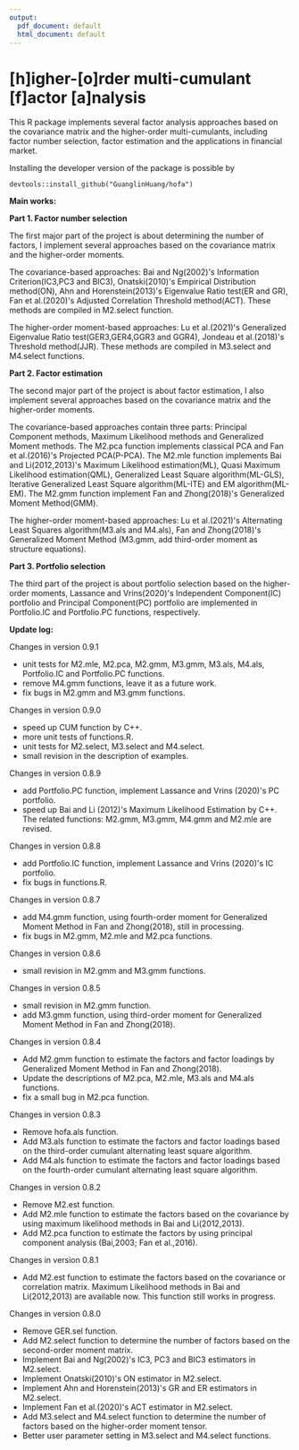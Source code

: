 ```yaml
---
output:
  pdf_document: default
  html_document: default
---
```

# [h]igher-[o]rder multi-cumulant [f]actor [a]nalysis

This R package implements several factor analysis approaches based on the covariance matrix and the higher-order multi-cumulants, including factor number selection, factor estimation and the applications in financial market.

Installing the developer version of the package is possible by
```
devtools::install_github("GuanglinHuang/hofa")
```
**Main works:**

**Part 1. Factor number selection**

The first major part of the project is about determining the number of factors, I implement several approaches based on the covariance matrix and the higher-order moments.

The covariance-based approaches: Bai and Ng(2002)'s Information Criterion(IC3,PC3 and BIC3), Onatski(2010)'s Empirical Distribution method(ON), Ahn and Horenstein(2013)'s Eigenvalue Ratio test(ER and GR), Fan et al.(2020)'s Adjusted Correlation Threshold method(ACT). These methods are compiled in M2.select function.

The higher-order moment-based approaches: Lu et al.(2021)'s Generalized Eigenvalue Ratio test(GER3,GER4,GGR3 and GGR4), Jondeau et al.(2018)'s Threshold method(JJR).
These methods are compiled in M3.select and M4.select functions.

**Part 2. Factor estimation**

The second major part of the project is about factor estimation, I also implement several approaches based on the covariance matrix and the higher-order moments.

The covariance-based approaches contain three parts: Principal Component methods, Maximum Likelihood methods and Generalized Moment methods. The M2.pca function implements classical PCA and Fan et al.(2016)'s Projected PCA(P-PCA). The M2.mle function implements Bai and Li(2012,2013)'s Maximum Likelihood estimation(ML), Quasi Maximum Likelihood estimation(QML), Generalized Least Square algorithm(ML-GLS), Iterative Generalized Least Square algorithm(ML-ITE) and EM algorithm(ML-EM). The M2.gmm function implement Fan and Zhong(2018)'s Generalized Moment Method(GMM). 

The higher-order moment-based approaches: Lu et al.(2021)'s Alternating Least Squares algorithm(M3.als and M4.als), Fan and Zhong(2018)'s Generalized Moment Method (M3.gmm, add third-order moment as structure equations).

**Part 3. Portfolio selection**

The third part of the project is about portfolio selection based on the higher-order moments, Lassance and Vrins(2020)'s Independent Component(IC) portfolio and Principal Component(PC) portfolio are implemented in Portfolio.IC and Portfolio.PC functions, respectively.


**Update log:**

Changes in version 0.9.1
 - unit tests for M2.mle, M2.pca, M2.gmm, M3.gmm, M3.als, M4.als, Portfolio.IC and 
 Portfolio.PC functions.
 - remove M4.gmm functions, leave it as a future work.
 - fix bugs in M2.gmm and M3.gmm functions.
 
 
Changes in version 0.9.0
 - speed up CUM function by C++.
 - more unit tests of functions.R.
 - unit tests for M2.select, M3.select and M4.select.
 - small revision in the description of examples.
 
Changes in version 0.8.9
 - add Portfolio.PC function, implement Lassance and Vrins (2020)'s PC portfolio.
 - speed up Bai and Li (2012)'s Maximum Likelihood Estimation by C++. The related functions: M2.gmm, M3.gmm, M4.gmm and M2.mle are revised.
 
Changes in version 0.8.8
 - add Portfolio.IC function, implement Lassance and Vrins (2020)'s IC portfolio.
 - fix bugs in functions.R.

Changes in version 0.8.7
 - add M4.gmm function, using fourth-order moment for Generalized Moment Method in Fan and Zhong(2018), still in processing.
 - fix bugs in M2.gmm, M2.mle and M2.pca functions.
 
Changes in version 0.8.6
 - small revision in M2.gmm and M3.gmm functions.
 
Changes in version 0.8.5
 - small revision in M2.gmm function.
 - add M3.gmm function, using third-order moment for Generalized Moment Method in Fan and Zhong(2018).
 
Changes in version 0.8.4
 - Add M2.gmm function to estimate the factors and factor loadings by Generalized Moment Method in Fan and Zhong(2018).
 - Update the descriptions of M2.pca, M2.mle, M3.als and M4.als functions.
 - fix a small bug in M2.pca function.
 
Changes in version 0.8.3
 - Remove hofa.als function.
 - Add M3.als function to estimate the factors and factor loadings based on the third-order cumulant alternating least square algorithm.
 - Add M4.als function to estimate the factors and factor loadings based on the fourth-order cumulant alternating least square algorithm.
 
Changes in version 0.8.2
 - Remove M2.est function.
 - Add M2.mle function to estimate the factors based on the covariance by using maximum likelihood methods in Bai and Li(2012,2013).
 - Add M2.pca function to estimate the factors by using principal component analysis (Bai,2003; Fan et al.,2016). 
 
Changes in version 0.8.1
 - Add M2.est function to estimate the factors based on the covariance or correlation matrix. Maximum Likelihood methods in Bai and Li(2012,2013) are available now. This function still works in progress.

Changes in version 0.8.0
 - Remove GER.sel function.
 - Add M2.select function to determine the number of factors based on the second-order moment matrix.
 - Implement Bai and Ng(2002)'s IC3, PC3 and BIC3 estimators in M2.select.
 - Implement Onatski(2010)'s ON estimator in M2.select.
 - Implement Ahn and Horenstein(2013)'s GR and ER estimators in M2.select.
 - Implement Fan et al.(2020)'s ACT estimator in M2.select.
 - Add M3.select and M4.select function to determine the number of factors based on the higher-order moment tensor.
 - Better user parameter setting in M3.select and M4.select functions.
